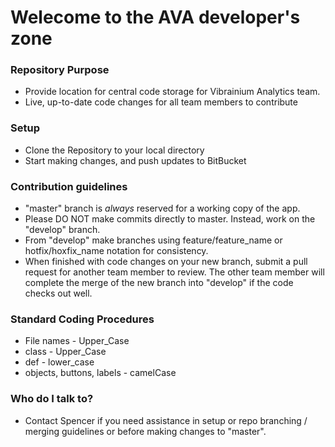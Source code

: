 # Welecome to the AVA developer's zone #

### Repository Purpose ###

* Provide location for central code storage for Vibrainium Analytics team.
* Live, up-to-date code changes for all team members to contribute

### Setup ###

* Clone the Repository to your local directory
* Start making changes, and push updates to BitBucket

### Contribution guidelines ###

* "master" branch is *always* reserved for a working copy of the app.
* Please DO NOT make commits directly to master.  Instead, work on the "develop" branch.
* From "develop" make branches using feature/feature_name or hotfix/hoxfix_name notation for consistency.
* When finished with code changes on your new branch, submit a pull request for another team member to review.  The other team member will complete the merge of the new branch into "develop" if the code checks out well.

### Standard Coding Procedures ###
* File names - Upper_Case
* class - Upper_Case
* def - lower_case
* objects, buttons, labels - camelCase

### Who do I talk to? ###

* Contact Spencer if you need assistance in setup or repo branching / merging guidelines or before making changes to "master".
